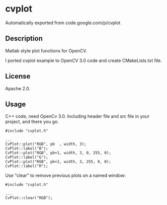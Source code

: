 # cvplot
Automatically exported from code.google.com/p/cvplot

Description
-----------
Matlab style plot functions for OpenCV.

I ported cvplot example to OpenCV 3.0 code and create CMakeLists.txt file.

License
-------
Apache 2.0.

Usage
-----
C++ code, need OpenCv 3.0. Including header file and src file in your project, and there you go.

```
#include "cvplot.h"

...
CvPlot::plot("RGB", pb  , width, 3);
CvPlot::label("B");
CvPlot::plot("RGB", pb+1, width, 3, 0, 255, 0);
CvPlot::label("G");
CvPlot::plot("RGB", pb+2, width, 3, 255, 0, 0);
CvPlot::label("R");
```

Use "clear" to remove previous plots on a named window:
```
#include "cvplot.h"

...
CvPlot::clear("RGB");
```

